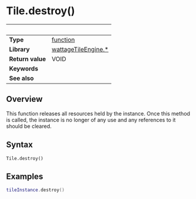 # Tile.destroy()

|                      | &nbsp; 
| -------------------- | ---------------------------------------------------------------
| __Type__             | [function](http://docs.coronalabs.com/api/type/Function.html)
| __Library__          | [wattageTileEngine.*](../Readme.markdown)
| __Return value__     | VOID
| __Keywords__         | 
| __See also__         | 


## Overview

This function releases all resources held by the instance.  Once this
method is called, the instance is no longer of any use and any
references to it should be cleared.


## Syntax

	Tile.destroy()

## Examples

``````lua
tileInstance.destroy()
``````
